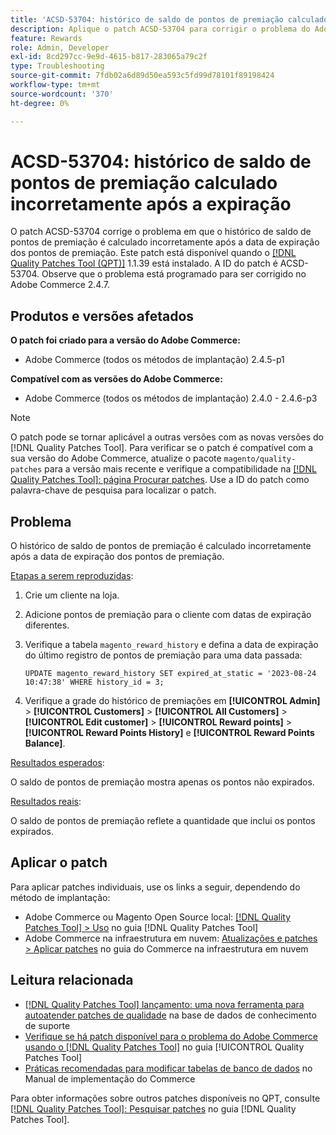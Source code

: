 ```yaml
---
title: 'ACSD-53704: histórico de saldo de pontos de premiação calculado incorretamente após a expiração'
description: Aplique o patch ACSD-53704 para corrigir o problema do Adobe Commerce em que o histórico de saldo de pontos de premiação é calculado incorretamente após a data de expiração dos pontos de premiação.
feature: Rewards
role: Admin, Developer
exl-id: 8cd297cc-9e9d-4615-b817-283065a79c2f
type: Troubleshooting
source-git-commit: 7fdb02a6d89d50ea593c5fd99d78101f89198424
workflow-type: tm+mt
source-wordcount: '370'
ht-degree: 0%

---
```


# ACSD-53704: histórico de saldo de pontos de premiação calculado incorretamente após a expiração

O patch ACSD-53704 corrige o problema em que o histórico de saldo de pontos de premiação é calculado incorretamente após a data de expiração dos pontos de premiação. Este patch está disponível quando o [[!DNL Quality Patches Tool (QPT)]](https://experienceleague.adobe.com/en/docs/commerce-operations/tools/quality-patches-tool/quality-patches-tool-to-self-serve-quality-patches) 1.1.39 está instalado. A ID do patch é ACSD-53704. Observe que o problema está programado para ser corrigido no Adobe Commerce 2.4.7.

## Produtos e versões afetados

**O patch foi criado para a versão do Adobe Commerce:**

* Adobe Commerce (todos os métodos de implantação) 2.4.5-p1

**Compatível com as versões do Adobe Commerce:**

* Adobe Commerce (todos os métodos de implantação) 2.4.0 - 2.4.6-p3

>[!NOTE]
>
>O patch pode se tornar aplicável a outras versões com as novas versões do [!DNL Quality Patches Tool]. Para verificar se o patch é compatível com a sua versão do Adobe Commerce, atualize o pacote `magento/quality-patches` para a versão mais recente e verifique a compatibilidade na [[!DNL Quality Patches Tool]: página Procurar patches](https://experienceleague.adobe.com/tools/commerce-quality-patches/index.html). Use a ID do patch como palavra-chave de pesquisa para localizar o patch.

## Problema

O histórico de saldo de pontos de premiação é calculado incorretamente após a data de expiração dos pontos de premiação.

<u>Etapas a serem reproduzidas</u>:

1. Crie um cliente na loja.
1. Adicione pontos de premiação para o cliente com datas de expiração diferentes.
1. Verifique a tabela `magento_reward_history` e defina a data de expiração do último registro de pontos de premiação para uma data passada:

   ```
   UPDATE magento_reward_history SET expired_at_static = '2023-08-24 10:47:38' WHERE history_id = 3;
   ```

1. Verifique a grade do histórico de premiações em **[!UICONTROL Admin]** > **[!UICONTROL Customers]** > **[!UICONTROL All Customers]** > **[!UICONTROL Edit customer]** > **[!UICONTROL Reward points]** > **[!UICONTROL Reward Points History]** e **[!UICONTROL Reward Points Balance]**.

<u>Resultados esperados</u>:

O saldo de pontos de premiação mostra apenas os pontos não expirados.

<u>Resultados reais</u>:

O saldo de pontos de premiação reflete a quantidade que inclui os pontos expirados.

## Aplicar o patch

Para aplicar patches individuais, use os links a seguir, dependendo do método de implantação:

* Adobe Commerce ou Magento Open Source local: [[!DNL Quality Patches Tool] > Uso](/help/tools/quality-patches-tool/usage.md) no guia [!DNL Quality Patches Tool]
* Adobe Commerce na infraestrutura em nuvem: [Atualizações e patches > Aplicar patches](https://experienceleague.adobe.com/docs/commerce-cloud-service/user-guide/develop/upgrade/apply-patches.html) no guia do Commerce na infraestrutura em nuvem

## Leitura relacionada

* [[!DNL Quality Patches Tool] lançamento: uma nova ferramenta para autoatender patches de qualidade](https://experienceleague.adobe.com/en/docs/commerce-operations/tools/quality-patches-tool/quality-patches-tool-to-self-serve-quality-patches) na base de dados de conhecimento de suporte
* [Verifique se há patch disponível para o problema do Adobe Commerce usando o  [!DNL Quality Patches Tool]](/help/tools/quality-patches-tool/patches-available-in-qpt/check-patch-for-magento-issue-with-magento-quality-patches.md) no guia [!UICONTROL Quality Patches Tool]
* [Práticas recomendadas para modificar tabelas de banco de dados](https://experienceleague.adobe.com/en/docs/commerce-operations/implementation-playbook/best-practices/development/modifying-core-and-third-party-tables#why-adobe-recommends-avoiding-modifications) no Manual de implementação do Commerce

Para obter informações sobre outros patches disponíveis no QPT, consulte [[!DNL Quality Patches Tool]: Pesquisar patches](https://experienceleague.adobe.com/tools/commerce-quality-patches/index.html) no guia [!DNL Quality Patches Tool].
